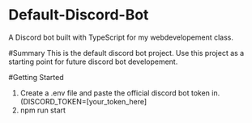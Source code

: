 # Default-Discord-Bot
A Discord bot built with TypeScript for my webdevelopement class. 

#Summary
This is the default discord bot project. Use this project as a starting point for future discord bot developement. 

#Getting Started
1. Create a .env file and paste the official discord bot token in. (DISCORD_TOKEN=[your_token_here]
2. npm run start
